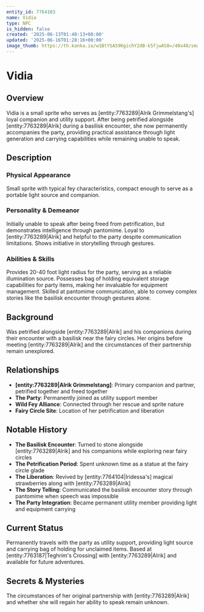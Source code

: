 ```yaml
---
entity_id: 7764103
name: Vidia
type: NPC
is_hidden: false
created: '2025-06-13T01:40:13+00:00'
updated: '2025-06-16T01:28:16+00:00'
image_thumb: https://th.kanka.io/w1BtYSA59KgichY2dB-k5fjwAS0=/40x40/smart/src/campaigns/322885/9f0da608-732b-43b9-bdb5-335992506216.png
---
```


# Vidia

## Overview

Vidia is a small sprite who serves as [entity:7763289|Alrik Grimmelstang's] loyal companion and utility support. After being petrified alongside [entity:7763289|Alrik] during a basilisk encounter, she now permanently accompanies the party, providing practical assistance through light generation and carrying capabilities while remaining unable to speak.

## Description

### Physical Appearance

Small sprite with typical fey characteristics, compact enough to serve as a portable light source and companion.

### Personality & Demeanor

Initially unable to speak after being freed from petrification, but demonstrates intelligence through pantomime. Loyal to [entity:7763289|Alrik] and helpful to the party despite communication limitations. Shows initiative in storytelling through gestures.

### Abilities & Skills

Provides 20-40 foot light radius for the party, serving as a reliable illumination source. Possesses bag of holding equivalent storage capabilities for party items, making her invaluable for equipment management. Skilled at pantomime communication, able to convey complex stories like the basilisk encounter through gestures alone.

## Background

Was petrified alongside [entity:7763289|Alrik] and his companions during their encounter with a basilisk near the fairy circles. Her origins before meeting [entity:7763289|Alrik] and the circumstances of their partnership remain unexplored.

## Relationships

- **[entity:7763289|Alrik Grimmelstang]**: Primary companion and partner, petrified together and freed together
- **The Party**: Permanently joined as utility support member
- **Wild Fey Alliance**: Connected through her rescue and sprite nature
- **Fairy Circle Site**: Location of her petrification and liberation

## Notable History

- **The Basilisk Encounter**: Turned to stone alongside [entity:7763289|Alrik] and his companions while exploring near fairy circles
- **The Petrification Period**: Spent unknown time as a statue at the fairy circle glade
- **The Liberation**: Revived by [entity:7764104|Iridessa's] magical strawberries along with [entity:7763289|Alrik]
- **The Story Telling**: Communicated the basilisk encounter story through pantomime when speech was impossible
- **The Party Integration**: Became permanent utility member providing light and equipment carrying

## Current Status

Permanently travels with the party as utility support, providing light source and carrying bag of holding for unclaimed items. Based at [entity:7763187|Teghrim's Crossing] with [entity:7763289|Alrik] and available for future adventures.

## Secrets & Mysteries

The circumstances of her original partnership with [entity:7763289|Alrik] and whether she will regain her ability to speak remain unknown.